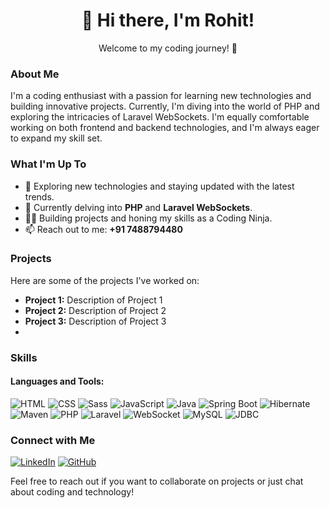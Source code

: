 <div align="center">
  <h1>👋 Hi there, I'm Rohit!</h1>
  <p>Welcome to my coding journey! 🚀</p>
</div>

### About Me

I'm a coding enthusiast with a passion for learning new technologies and building innovative projects. Currently, I'm diving into the world of PHP and exploring the intricacies of Laravel WebSockets. I'm equally comfortable working on both frontend and backend technologies, and I'm always eager to expand my skill set.

### What I'm Up To

- 👀 Exploring new technologies and staying updated with the latest trends.
- 🌱 Currently delving into **PHP** and **Laravel WebSockets**.
- 🧑‍💻 Building projects and honing my skills as a Coding Ninja.
- 📫 Reach out to me: **+91 7488794480**

### Projects

Here are some of the projects I've worked on:

- **Project 1:** Description of Project 1
- **Project 2:** Description of Project 2
- **Project 3:** Description of Project 3
- 
### Skills

#### Languages and Tools:

![HTML](https://img.shields.io/badge/-HTML-orange?style=for-the-badge&logo=html5)
![CSS](https://img.shields.io/badge/-CSS-blue?style=for-the-badge&logo=css3)
![Sass](https://img.shields.io/badge/-Sass-pink?style=for-the-badge&logo=sass)
![JavaScript](https://img.shields.io/badge/-JavaScript-yellow?style=for-the-badge&logo=javascript)
![Java](https://img.shields.io/badge/-Java-red?style=for-the-badge&logo=java)
![Spring Boot](https://img.shields.io/badge/-Spring%20Boot-lightgrey?style=for-the-badge&logo=spring)
![Hibernate](https://img.shields.io/badge/-Hibernate-green?style=for-the-badge&logo=hibernate)
![Maven](https://img.shields.io/badge/-Maven-yellowgreen?style=for-the-badge&logo=apache-maven)
![PHP](https://img.shields.io/badge/-PHP-purple?style=for-the-badge&logo=php)
![Laravel](https://img.shields.io/badge/-Laravel-red?style=for-the-badge&logo=laravel)
![WebSocket](https://img.shields.io/badge/-WebSocket-blueviolet?style=for-the-badge&logo=websocket)
![MySQL](https://img.shields.io/badge/-MySQL-blue?style=for-the-badge&logo=mysql)
![JDBC](https://img.shields.io/badge/-JDBC-orange?style=for-the-badge&logo=java)

### Connect with Me

[![LinkedIn](https://img.shields.io/badge/LinkedIn-rohit-blue)](https://www.linkedin.com/in/merohitharsh/)
[![GitHub](https://img.shields.io/badge/GitHub-rohit-green)](https://github.com/me-rohit-harsh)

Feel free to reach out if you want to collaborate on projects or just chat about coding and technology!

